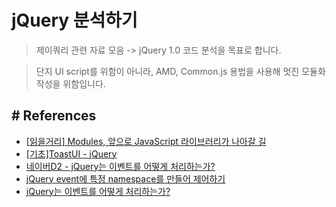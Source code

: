 # jQuery 분석하기
> 제이쿼리 관련 자료 모음 -> jQuery 1.0 코드 분석을 목표로 합니다.

> 단지 UI script를 위함이 아니라,
> AMD, Common.js 용법을 사용해 멋진 모듈화 작성을 위함입니다.


## # References
- [[읽을거리] Modules, 앞으로 JavaScript 라이브러리가 나아갈 길](https://appletree.or.kr/blog/web-development/javascript/modules-%EC%95%9E%EC%9C%BC%EB%A1%9C-javascript-%EB%9D%BC%EC%9D%B4%EB%B8%8C%EB%9F%AC%EB%A6%AC%EA%B0%80-%EB%82%98%EC%95%84%EA%B0%88-%EA%B8%B8/)
- [[기초]ToastUI - jQuery](https://ui.toast.com/fe-guide/ko_jQuery/)
- [네이버D2 - jQuery는 이벤트를 어떻게 처리하는가?](https://d2.naver.com/helloworld/1855209)
- [jQuery event에 특정 namespace를 만들어 제어하기](https://trustyoo86.github.io/javascript/2019/05/15/jquery-event-namespace.html)
- [jQuery는 이벤트를 어떻게 처리하는가?](https://d2.naver.com/helloworld/1855209)
